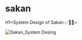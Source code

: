# sakan

H1<System Design of Sakan ✅🤸‍♂️>

![Sakan_System Desing](https://github.com/Ahmed-mohamed72/Graduation-Project/assets/151045541/1ad0c85c-d216-4be1-a36b-858a23b244fc)
